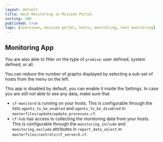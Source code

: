 ```yaml
---
layout: default
title: Host Monitoring in Mission Portal
sorting: 100
published: true
tags: [overviews, mission portal, hosts, monitoring, host monitoring]
---
```


## Monitoring App ##

You are also able to filter on the type of `promise`: user defined, system defined, or all.

You can reduce the number of graphs displayed by selecting a sub-set of hosts from the menu on the left.

This app is disabled by default, you can enable it inside the Settings. In case you are still not able to see any data, make sure that

* `cf-monitord` is running on your hosts. This is configurable through the lists `agents_to_be_enabled` and `agents_to_be_disabled` in `masterfiles/update/update_processes.cf`.
* `cf-hub` has access to collecting the monitoring data from your hosts. This is configurable through the `monitoring_include` and `monitoring_exclude` attributes in `report_data_select` in `masterfiles/controls/cf_serverd.cf`.






